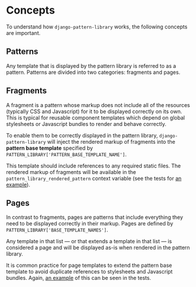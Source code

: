 # Concepts

To understand how `django-pattern-library` works, the following concepts are important.

## Patterns

Any template that is displayed by the pattern library is referred to as a pattern. Patterns are divided into two categories: fragments and pages.

## Fragments

A fragment is a pattern whose markup does not include all of the resources (typically CSS and Javascript) for it to be displayed correctly on its own. This is typical for reusable component templates which depend on global stylesheets or Javascript bundles to render and behave correctly.

To enable them to be correctly displayed in the pattern library, `django-pattern-library` will inject the rendered markup of fragments into the **pattern base template** specified by `PATTERN_LIBRARY['PATTERN_BASE_TEMPLATE_NAME']`.

This template should include references to any required static files. The rendered markup of fragments will be available in the `pattern_library_rendered_pattern` context variable (see the tests for [an example](https://github.com/torchbox/django-pattern-library/blob/main/tests/templates/patterns/base.html)).

## Pages

In contrast to fragments, pages are patterns that include everything they need to be displayed correctly in their markup. Pages are defined by `PATTERN_LIBRARY['BASE_TEMPLATE_NAMES']`.

Any template in that list — or that extends a template in that list — is considered a page and will be displayed as-is when rendered in the pattern library.

It is common practice for page templates to extend the pattern base template to avoid duplicate references to stylesheets and Javascript bundles. Again, [an example](https://github.com/torchbox/django-pattern-library/blob/main/tests/templates/patterns/base_page.html) of this can be seen in the tests.

